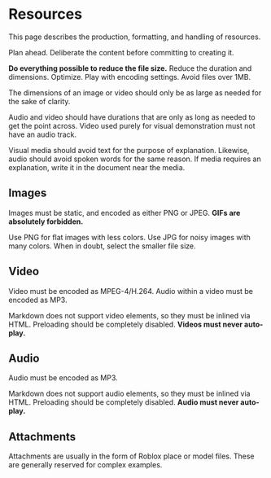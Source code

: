 # Resources
This page describes the production, formatting, and handling of resources.

Plan ahead. Deliberate the content before committing to creating it.

**Do everything possible to reduce the file size.** Reduce the duration and
dimensions. Optimize. Play with encoding settings. Avoid files over 1MB.

The dimensions of an image or video should only be as large as needed for the
sake of clarity.

Audio and video should have durations that are only as long as needed to get the
point across. Video used purely for visual demonstration must not have an audio
track.

Visual media should avoid text for the purpose of explanation. Likewise, audio
should avoid spoken words for the same reason. If media requires an explanation,
write it in the document near the media.

## Images
Images must be static, and encoded as either PNG or JPEG. **GIFs are absolutely
forbidden.**

Use PNG for flat images with less colors. Use JPG for noisy images with many
colors. When in doubt, select the smaller file size.

## Video
Video must be encoded as MPEG-4/H.264. Audio within a video must be encoded as
MP3.

Markdown does not support video elements, so they must be inlined via HTML.
Preloading should be completely disabled. **Videos must never auto-play.**

## Audio
Audio must be encoded as MP3.

Markdown does not support audio elements, so they must be inlined via HTML.
Preloading should be completely disabled. **Audio must never auto-play.**

## Attachments
Attachments are usually in the form of Roblox place or model files. These are
generally reserved for complex examples.

